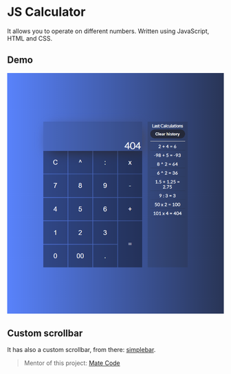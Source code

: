 # JS Calculator

It allows you to operate on different numbers. Written using JavaScript, HTML and CSS.

## Demo
![demo](demo.png)

## Custom scrollbar
It has also a custom scrollbar, from there: [simplebar](https://github.com/Grsmto/simplebar/tree/master).

> Mentor of this project: [Mate Code](https://github.com/mateocode8933)
